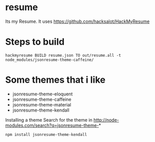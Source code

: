 # resume
Its my Resume. It uses https://github.com/hacksalot/HackMyResume

# Steps to build
```
hackmyresume BUILD resume.json TO out/resume.all -t node_modules/jsonresume-theme-caffeine/
```

# Some themes that i like

* jsonresume-theme-eloquent
* jsonresume-theme-caffeine
* jsonresume-theme-material
* jsonresume-theme-kendall

Installing a theme
Search for the theme in http://node-modules.com/search?q=jsonresume-theme-*

```
npm install jsonresume-theme-kendall
```

